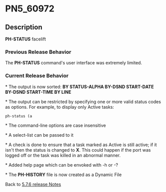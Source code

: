 # PN5_60972

<PageHeader />

## Description

**PH-STATUS** facelift

### Previous Release Behavior

The **PH-STATUS** command's user interface was extremely limited.

### Current Release Behavior

\* The output is now sorted: **BY STATUS-ALPHA BY-DSND START-DATE BY-DSND START-TIME BY LINE**

\* The output can be restricted by specifying one or more valid status codes as options. For example, to display only Active tasks:

```
ph-status (a
```

\* The command-line options are case insensitive

\* A select-list can be passed to it

\* A check is done to ensure that a task marked as Active is still active; if it isn't then the status is changed to **X**. This could happen if the port was logged off or the task was killed in an abnormal manner.

\* Added help page which can be envoked with -h or -?

\* The **PH-HISTORY** file is now created as a Dynamic File

Back to [5.7.6 release Notes](../jbase-5.7.6-release-notes/README.md)

<PageFooter />
